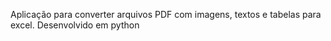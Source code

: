 Aplicação para converter arquivos PDF com imagens, textos e tabelas para excel. Desenvolvido em python
